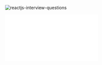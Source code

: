 ![reactjs-interview-questions](https://github.com/sudheerj/reactjs-interview-questions)

 ![CHEESE!](../img/React_Revision.pdf)